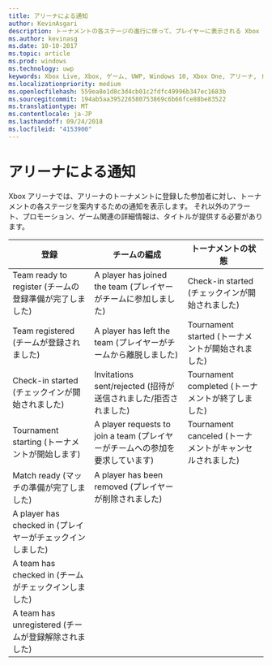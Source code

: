 ```yaml
---
title: アリーナによる通知
author: KevinAsgari
description: トーナメントの各ステージの進行に伴って、プレイヤーに表示される Xbox アリーナの通知について説明します。
ms.author: kevinasg
ms.date: 10-10-2017
ms.topic: article
ms.prod: windows
ms.technology: uwp
keywords: Xbox Live, Xbox, ゲーム, UWP, Windows 10, Xbox One, アリーナ, トーナメント, UX
ms.localizationpriority: medium
ms.openlocfilehash: 559ea8e1d8c3d4cb01c2fdfc49996b347ec1683b
ms.sourcegitcommit: 194ab5aa395226580753869c6b66fce88be83522
ms.translationtype: MT
ms.contentlocale: ja-JP
ms.lasthandoff: 09/24/2018
ms.locfileid: "4153900"
---
```

# <a name="arena-notifications"></a>アリーナによる通知

Xbox アリーナでは、アリーナのトーナメントに登録した参加者に対し、トーナメントの各ステージを案内するための通知を表示します。 それ以外のアラート、プロモーション、ゲーム関連の詳細情報は、タイトルが提供する必要があります。

登録 | チームの編成 | トーナメントの状態
--- | --- | ---
Team ready to register (チームの登録準備が完了しました) | A player has joined the team (プレイヤーがチームに参加しました) | Check-in started (チェックインが開始されました)
Team registered (チームが登録されました) | A player has left the team (プレイヤーがチームから離脱しました) | Tournament started (トーナメントが開始されました)
Check-in started (チェックインが開始されました) | Invitations sent/rejected (招待が送信されました/拒否されました) | Tournament completed (トーナメントが終了しました)
Tournament starting (トーナメントが開始します) | A player requests to join a team (プレイヤーがチームへの参加を要求しています) | Tournament canceled (トーナメントがキャンセルされました)
Match ready (マッチの準備が完了しました) | A player has been removed (プレイヤーが削除されました) |
A player has checked in (プレイヤーがチェックインしました) | |
A team has checked in (チームがチェックインしました) | |
A team has unregistered (チームが登録解除されました) | |
